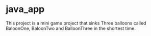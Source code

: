 # java_app
This project is a mini game project that sinks 
Three balloons called BaloonOne, BaloonTwo and
BalloonThree in the shortest time. 
